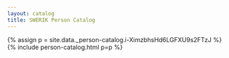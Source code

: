 ```yaml
---
layout: catalog
title: SWERIK Person Catalog
---
```

{% assign p = site.data._person-catalog.i-XimzbhsHd6LGFXU9s2FTzJ %}
{% include person-catalog.html p=p %}

